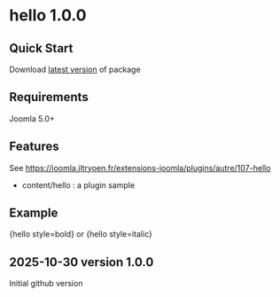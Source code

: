# hello 1.0.0

## Quick Start

Download <a href="https://github.com/JLTRY/plg_hello/releases/latest" target="_blank">latest version</a> of package

## Requirements

Joomla 5.0+ 

## Features
See https://joomla.jltryoen.fr/extensions-joomla/plugins/autre/107-hello

- content/hello : a plugin sample


## Example
{hello style=bold}
or
{hello style=italic}


## 2025-10-30 version 1.0.0

Initial github version
